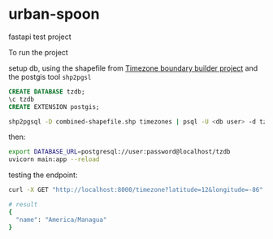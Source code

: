 # urban-spoon
fastapi test project

To run the project 

setup db, using the shapefile from [Timezone boundary builder project](https://github.com/evansiroky/timezone-boundary-builder/releases/) and the postgis tool `shp2pgsl`

```sql
CREATE DATABASE tzdb;
\c tzdb
CREATE EXTENSION postgis;
```

```bash
shp2pgsql -D combined-shapefile.shp timezones | psql -U <db user> -d tzdb
```
then:

```bash
export DATABASE_URL=postgresql://user:password@localhost/tzdb
uvicorn main:app --reload
```
testing the endpoint:
```bash
curl -X GET "http://localhost:8000/timezone?latitude=12&longitude=-86" -H  "accept: application/json"

# result
{
  "name": "America/Managua"
}
```
